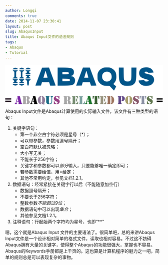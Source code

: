 ```yaml
---
author: Longqi
comments: true
date: 2014-11-07 23:30:41
layout: post
slug: AbaqusInput
title: Abaqus Input文件的语法规则
tags:
- Abaqus
- Tutorial
---
```

![Abaqus Related Post](/public/images/abaqus.svg)
Abaqus Input文件是Abaqus计算使用的实际输入文件，该文件有三种类型的语句：

1. 关键字语句：
	- 第一个非空白字符必须是星号（*）；
	- 可以带参数，参数用逗号隔开；
	- 空白符默认被忽略；
	- 大小写无关；
	- 不能长于256字符；
	- 关键字和参数都可以*部分*输入，只要能够唯一确定即可；
	- 若参数需要给值，用=给定；
	- 其他不常用约定，参见文档1.2.1。
2. 数据语句：经常紧接在关键字行以后（不能随意加空行）
	- 数据逗号隔开；
	- 不要长于256字符；
	- 整数参数*不能超过9位*；
	- 数据语句中可以出现*集合*；
	- 其他参见文档1.2.1。
3. 注释语句：行起始两个字符均为星号，也即“**”


嗯，这个就是Abaqus Input 文件的主要语法了。很简单吧，总的来讲Abaqus Input文件是一个设计相对简单的格式文件，读取也相对容易。不过这不妨碍Abaqus拥有大量的关键字，使得整个Abaqus的功能很强大，掌握也不容易。Abaqus的Keywords手册都是上千页的。这也算是计算机程序的魅力之一吧，简单的规则总是可以表现复杂的事物。
